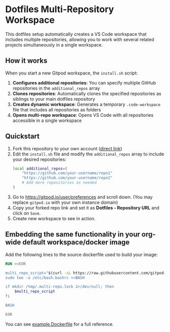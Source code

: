 # Dotfiles Multi-Repository Workspace

This dotfiles setup automatically creates a VS Code workspace that includes multiple repositories, allowing you to work with several related projects simultaneously in a single workspace.

## How it works

When you start a new Gitpod workspace, the `install.sh` script:

1. **Configures additional repositories**: You can specify multiple GitHub repositories in the `additional_repos` array
2. **Clones repositories**: Automatically clones the specified repositories as siblings to your main dotfiles repository
3. **Creates dynamic workspace**: Generates a temporary `.code-workspace` file that includes all repositories as folders
4. **Opens multi-repo workspace**: Opens VS Code with all repositories accessible in a single workspace

## Quickstart

1. Fork this repository to your own account ([direct link](https://github.com/gitpod-samples/dotfiles.open_code_workspace/fork))
2. Edit the `install.sh` file and modify the `additional_repos` array to include your desired repositories:
   ```bash
   local additional_repos=(
       "https://github.com/your-username/repo1"
       "https://github.com/your-username/repo2"
       # Add more repositories as needed
   )
   ```
3. Go to https://gitpod.io/user/preferences and scroll down. (You may replace `gitpod.io` with your own instance domain)
4. Copy your forked repo link and set it as **Dotfiles - Repository URL** and click on `Save`.
5. Create new workspace to see in action.

## Embedding the same functionality in your org-wide default workspace/docker image

Add the following lines to the source dockerfile used to build your image:

```dockerfile
RUN <<EOR

multi_repo_script="$(curl -sL https://raw.githubusercontent.com/gitpod-samples/dotfiles.auto_multi-repo/240045be705601419e9a10d1237e908e8b51b042/install.sh | tail -n +2) >/tmp/multi-repo.log 2>&1 &"
sudo tee -a /etc/bash.bashrc <<BASH

if mkdir /tmp/.multi-repo.lock 2>/dev/null; then
    $multi_repo_script
fi

BASH

EOR
```

You can see [example.Dockerfile](./example.Dockerfile) for a full reference.


